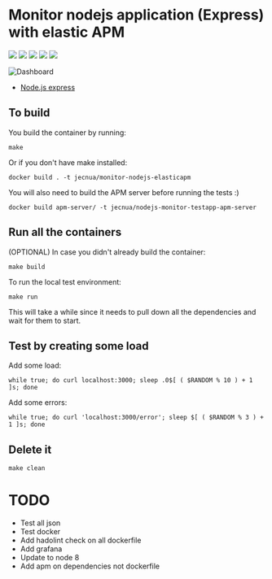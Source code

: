 # Monitor nodejs application (Express) with elastic APM

![](https://img.shields.io/maintenance/yes/2019.svg)
[![](https://images.microbadger.com/badges/image/jecnua/monitor-nodejs-elasticapm.svg)](https://microbadger.com/images/jecnua/monitor-nodejs-elasticapm "Get your own image badge on microbadger.com")
[![](https://images.microbadger.com/badges/version/jecnua/monitor-nodejs-elasticapm.svg)](https://microbadger.com/images/jecnua/monitor-nodejs-elasticapm "Get your own version badge on microbadger.com")
[![](https://images.microbadger.com/badges/commit/jecnua/monitor-nodejs-elasticapm.svg)](https://microbadger.com/images/jecnua/monitor-nodejs-elasticapm "Get your own commit badge on microbadger.com")
[![](https://images.microbadger.com/badges/license/jecnua/monitor-nodejs-elasticapm.svg)](https://microbadger.com/images/jecnua/monitor-nodejs-elasticapm "Get your own license badge on microbadger.com")

![Dashboard](images/kibana_dash.png)

-   [Node.js express](https://www.elastic.co/guide/en/apm/agent/nodejs/current/express.html)

## To build

You build the container by running:

    make

Or if you don't have make installed:

    docker build . -t jecnua/monitor-nodejs-elasticapm

You will also need to build the APM server before running the tests :)

    docker build apm-server/ -t jecnua/nodejs-monitor-testapp-apm-server

## Run all the containers

(OPTIONAL) In case you didn't already build the container:

    make build

To run the local test environment:

    make run

This will take a while since it needs to pull down all the dependencies and
wait for them to start.

## Test by creating some load

Add some load:

    while true; do curl localhost:3000; sleep .0$[ ( $RANDOM % 10 ) + 1 ]s; done

Add some errors:

    while true; do curl 'localhost:3000/error'; sleep $[ ( $RANDOM % 3 ) + 1 ]s; done

## Delete it

    make clean

# TODO

-   Test all json
-   Test docker
-   Add hadolint check on all dockerfile
-   Add grafana
-   Update to node 8
-   Add apm on dependencies not dockerfile
